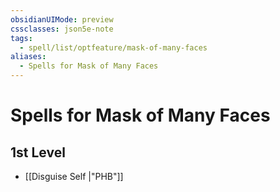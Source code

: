 ```yaml
---
obsidianUIMode: preview
cssclasses: json5e-note
tags:
  - spell/list/optfeature/mask-of-many-faces
aliases:
  - Spells for Mask of Many Faces
---
```

# Spells for Mask of Many Faces

## 1st Level

- [[Disguise Self \|"PHB"]]
